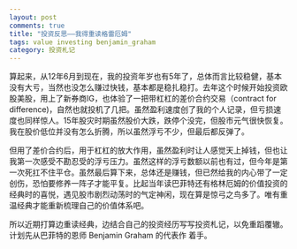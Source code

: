 ```yaml
---
layout: post
comments: true
title: "投资反思——我得重读格雷厄姆"
tags: value investing benjamin_graham
category: 投资札记
---
```

算起来，从12年6月到现在，我的投资年岁也有5年了，总体而言比较稳健，基本没有大亏，当然也没怎么赚过快钱，基本都是稳扎稳打。去年这个时候开始投资欧股美股，用上了新券商IG，也体验了一把带杠杠的差价合约交易（contract for difference)，自然也就投机了几把。虽然盈利速度创了我的个人记录，但亏损速度也同样惊人。15年股灾时期虽然股价大跌，跌停个没完，但股市元气很快恢复。我在股价低位并没有怎么折腾，所以虽然浮亏不少，但最后都反弹了。

但用了差价合约后，用于杠杠的放大作用，虽然盈利时让人感觉天上掉钱，但也让我第一次感受不勘忍受的浮亏压力。虽然这样的浮亏数额以前也有过，但今年是第一次死扛不住平仓。虽然最后算下来，总体还是赚钱，但已然给我的内心带了一定创伤，恐怕要修养一阵子才能平复。比起当年读巴菲特还有格林厄姆的价值投资的经典时的喜悦，遇见股市剧烈动荡时的气定神闲，现在算是惊弓之鸟多了。唯有重温经典才能重新梳理自己的价值体系吧。

所以近期打算边重读经典，边结合自己的投资经历写写投资札记，以免重蹈覆辙。计划先从巴菲特的恩师 Benjamin Graham 的代表作 <The Intelligent Investor> 着手。